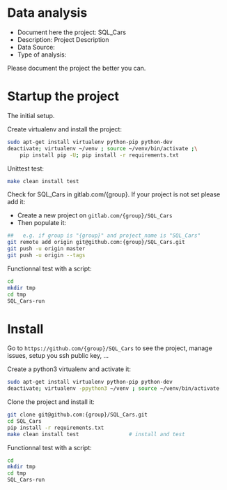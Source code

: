 # Data analysis
- Document here the project: SQL_Cars
- Description: Project Description
- Data Source:
- Type of analysis:

Please document the project the better you can.

# Startup the project

The initial setup.

Create virtualenv and install the project:
```bash
sudo apt-get install virtualenv python-pip python-dev
deactivate; virtualenv ~/venv ; source ~/venv/bin/activate ;\
    pip install pip -U; pip install -r requirements.txt
```

Unittest test:
```bash
make clean install test
```

Check for SQL_Cars in gitlab.com/{group}.
If your project is not set please add it:

- Create a new project on `gitlab.com/{group}/SQL_Cars`
- Then populate it:

```bash
##   e.g. if group is "{group}" and project_name is "SQL_Cars"
git remote add origin git@github.com:{group}/SQL_Cars.git
git push -u origin master
git push -u origin --tags
```

Functionnal test with a script:

```bash
cd
mkdir tmp
cd tmp
SQL_Cars-run
```

# Install

Go to `https://github.com/{group}/SQL_Cars` to see the project, manage issues,
setup you ssh public key, ...

Create a python3 virtualenv and activate it:

```bash
sudo apt-get install virtualenv python-pip python-dev
deactivate; virtualenv -ppython3 ~/venv ; source ~/venv/bin/activate
```

Clone the project and install it:

```bash
git clone git@github.com:{group}/SQL_Cars.git
cd SQL_Cars
pip install -r requirements.txt
make clean install test                # install and test
```
Functionnal test with a script:

```bash
cd
mkdir tmp
cd tmp
SQL_Cars-run
```
